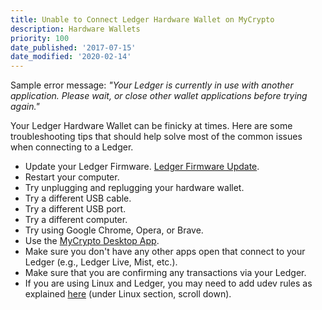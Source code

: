 ```yaml
---
title: Unable to Connect Ledger Hardware Wallet on MyCrypto
description: Hardware Wallets
priority: 100
date_published: '2017-07-15'
date_modified: '2020-02-14'
---
```


Sample error message: *"Your Ledger is currently in use with another application. Please wait, or close other wallet applications before trying again."*

Your Ledger Hardware Wallet can be finicky at times. Here are some troubleshooting tips that should help solve most of the common issues when connecting to a Ledger.

* Update your Ledger Firmware. [Ledger Firmware Update](https://support.ledger.com/hc/en-us/articles/360002731113-Update-device-firmware).
* Restart your computer.
* Try unplugging and replugging your hardware wallet.
* Try a different USB cable.
* Try a different USB port.
* Try a different computer.
* Try using Google Chrome, Opera, or Brave.
* Use the [MyCrypto Desktop App](https://download.mycrypto.com/).
* Make sure you don't have any other apps open that connect to your Ledger (e.g., Ledger Live, Mist, etc.).
* Make sure that you are confirming any transactions via your Ledger.
* If you are using Linux and Ledger, you may need to add udev rules as explained [here](https://support.ledger.com/hc/en-us/articles/115005165269-Fix-connection-issues) (under Linux section, scroll down).
